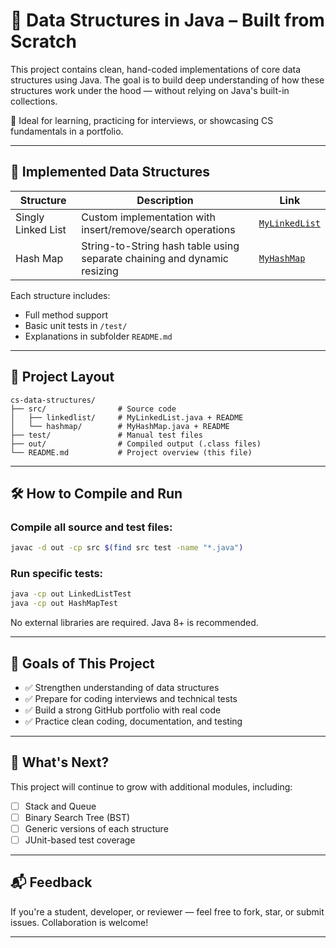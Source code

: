 # 📘 Data Structures in Java – Built from Scratch

This project contains clean, hand-coded implementations of core data structures using Java. The goal is to build deep understanding of how these structures work under the hood — without relying on Java's built-in collections.

🧠 Ideal for learning, practicing for interviews, or showcasing CS fundamentals in a portfolio.

---

## 🧱 Implemented Data Structures

| Structure     | Description                              | Link              |
|---------------|------------------------------------------|-------------------|
| Singly Linked List | Custom implementation with insert/remove/search operations | [`MyLinkedList`](src/linkedlist) |
| Hash Map      | String-to-String hash table using separate chaining and dynamic resizing | [`MyHashMap`](src/hashmap) |

Each structure includes:
- Full method support
- Basic unit tests in `/test/`
- Explanations in subfolder `README.md`

---

## 📁 Project Layout

```
cs-data-structures/
├── src/                # Source code
│   ├── linkedlist/     # MyLinkedList.java + README
│   └── hashmap/        # MyHashMap.java + README
├── test/               # Manual test files
├── out/                # Compiled output (.class files)
└── README.md           # Project overview (this file)
```

---

## 🛠️ How to Compile and Run

### Compile all source and test files:
```bash
javac -d out -cp src $(find src test -name "*.java")
```

### Run specific tests:
```bash
java -cp out LinkedListTest
java -cp out HashMapTest
```

No external libraries are required. Java 8+ is recommended.

---

## 🚀 Goals of This Project

- ✅ Strengthen understanding of data structures
- ✅ Prepare for coding interviews and technical tests
- ✅ Build a strong GitHub portfolio with real code
- ✅ Practice clean coding, documentation, and testing

---

## 📌 What's Next?

This project will continue to grow with additional modules, including:

- [ ] Stack and Queue
- [ ] Binary Search Tree (BST)
- [ ] Generic versions of each structure
- [ ] JUnit-based test coverage

---

## 📬 Feedback

If you're a student, developer, or reviewer — feel free to fork, star, or submit issues. Collaboration is welcome!

---